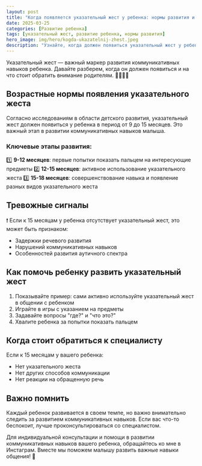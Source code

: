 ```yaml
---
layout: post
title: "Когда появляется указательный жест у ребенка: нормы развития и тревожные сигналы"
date: 2025-03-25
categories: [Развитие ребенка]
tags: [указательный жест, развитие ребенка, нормы развития]
hero_image: img/hero/kogda-ukazatelnij-zhest.jpeg
description: "Узнайте, когда должен появиться указательный жест у ребенка, какие существуют нормы развития и на что обратить внимание родителям. Подробный гид по развитию коммуникативных навыков малыша."
---
```


Указательный жест — важный маркер развития коммуникативных навыков ребенка. Давайте разберем, когда он должен появиться и на что стоит обратить внимание родителям. 👶🏻👆🏻

## Возрастные нормы появления указательного жеста

Согласно исследованиям в области детского развития, указательный жест должен появиться у ребенка в период от 9 до 15 месяцев. Это важный этап в развитии коммуникативных навыков малыша.

### Ключевые этапы развития:

1️⃣ **9-12 месяцев**: первые попытки показать пальцем на интересующие предметы
2️⃣ **12-15 месяцев**: активное использование указательного жеста
3️⃣ **15-18 месяцев**: совершенствование навыка и появление разных видов указательного жеста

## Тревожные сигналы

❗️ Если к 15 месяцам у ребенка отсутствует указательный жест, это может быть признаком:
- Задержки речевого развития
- Нарушений коммуникативных навыков
- Особенностей развития аутичного спектра

## Как помочь ребенку развить указательный жест

1. Показывайте пример: сами активно используйте указательный жест в общении с ребенком
2. Играйте в игры с указанием на предметы
3. Задавайте вопросы "где?" и "что это?"
4. Хвалите ребенка за попытки показать пальцем

## Когда стоит обратиться к специалисту

Если к 15 месяцам у вашего ребенка:
- Нет указательного жеста
- Нет других способов коммуникации
- Нет реакции на обращенную речь

## Важно помнить

Каждый ребенок развивается в своем темпе, но важно внимательно следить за развитием коммуникативных навыков. Если вас что-то беспокоит, лучше проконсультироваться со специалистом.

Для индивидуальной консультации и помощи в развитии коммуникативных навыков вашего ребенка, обращайтесь ко мне в Инстаграм. Вместе мы поможем малышу развить важные навыки общения! 💫 
